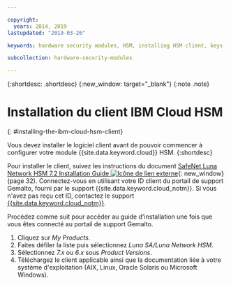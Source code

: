 ```yaml
---

copyright:
  years: 2014, 2019
lastupdated: "2019-03-26"

keywords: hardware security modules, HSM, installing HSM client, keys

subcollection: hardware-security-modules

---
```


{:shortdesc: .shortdesc}
{:new_window: target="_blank"}
{:note .note}

# Installation du client IBM Cloud HSM
{: #installing-the-ibm-cloud-hsm-client}

Vous devez installer le logiciel client avant de pouvoir commencer à configurer votre module {{site.data.keyword.cloud}} HSM.
{:shortdesc}

Pour installer le client, suivez les instructions du document [SafeNet Luna Network HSM 7.2 Installation Guide ![Icône de lien externe](../../icons/launch-glyph.svg "Icône de lien externe")](https://supportportal.gemalto.com/csm?id=kb_article_view&sys_kb_id=19a81c8bdb9a1fc8d298728dae96197d&sysparm_article=KB0017573){: new_window} (page 32). Connectez-vous en utilisant votre ID client du portail de support Gemalto, fourni par le support {{site.data.keyword.cloud_notm}}. Si vous n'avez pas reçu cet ID, contactez le support [{{site.data.keyword.cloud_notm}}](/docs/get-support?topic=get-support-getting-customer-support#getting-customer-support).

Procédez comme suit pour accéder au guide d'installation une fois que vous êtes connecté au portail de support Gemalto.

1. Cliquez sur *My Products*.
2. Faites défiler la liste puis sélectionnez *Luna SA/Luna Network HSM*.
3. Sélectionnez *7.x* ou *6.x* sous *Product Versions*.
4. Téléchargez le client applicable ainsi que la documentation liée à votre système d'exploitation (AIX, Linux, Oracle Solaris ou Microsoft Windows).

